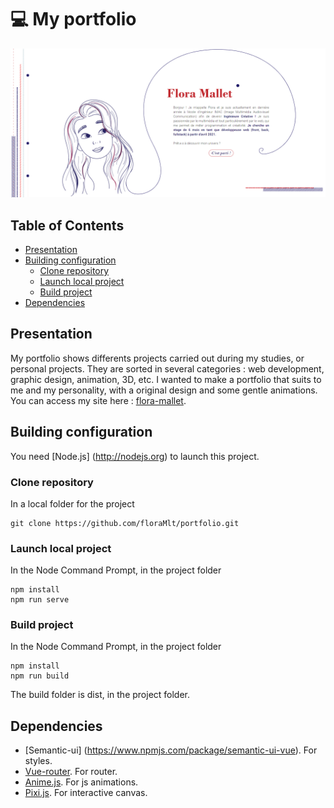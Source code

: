 # :computer: My portfolio

![flora-mallet](doc/site.png?raw=true "Flora-mallet")

## Table of Contents
  - [Presentation](#presentation)
  - [Building configuration](#building-configuration)
    - [Clone repository](#clone-repository)
    - [Launch local project](#launch-local-project)
    - [Build project](#build-project)
  - [Dependencies](#dependencies)

## Presentation
My portfolio shows differents projects carried out during my studies, or personal projects. They are sorted in several categories : web development, graphic design, animation, 3D, etc.
I wanted to make a portfolio that suits to me and my personality, with a original design and some gentle animations. You can access my site here : [flora-mallet](http://flora-mallet.com/).

## Building configuration
You need [Node.js] (http://nodejs.org) to launch this project.
### Clone repository
In a local folder for the project
```
git clone https://github.com/floraMlt/portfolio.git
```

### Launch local project
In the Node Command Prompt, in the project folder
```
npm install
npm run serve
```

### Build project
In the Node Command Prompt, in the project folder
```
npm install
npm run build
```
The build folder is dist, in the project folder.

## Dependencies
- [Semantic-ui] (https://www.npmjs.com/package/semantic-ui-vue). For styles.
- [Vue-router](https://router.vuejs.org/). For router.
- [Anime.js](https://animejs.com/). For js animations.
- [Pixi.js](https://www.pixijs.com/). For interactive canvas.

